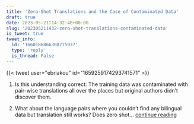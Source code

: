 ```yaml
---
title: 'Zero-Shot Translations and the Case of Contaminated Data'
draft: true
date: 2023-05-21T14:32:48+00:00
slug: '202305211432-zero-shot-translations-contaminated-data'
is_tweet: true
tweet_info:
  id: '1660186866308775937'
  type: 'reply'
  is_thread: False
---
```




{{< tweet user="ebriakou" id="1659259174293741571" >}}

1. Is this understanding correct: The training data was contaminated with pair-wise translations all over the places but original authors didn’t discover them.

2. What about the language pairs where you couldn’t find any bilingual data but translation still works? Does zero shot… [continue reading](https://x.com/sytelus/status/1660186866308775937)
